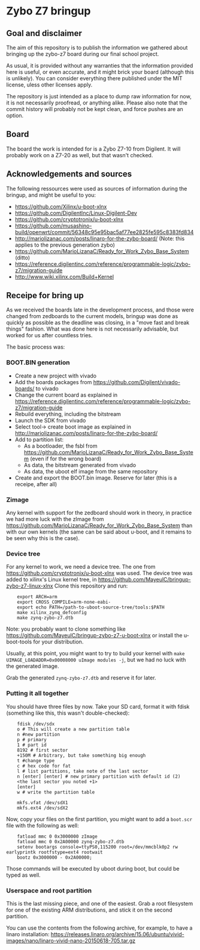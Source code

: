 # Zybo Z7 bringup

## Goal and disclaimer
The aim of this repository is to publish the information we gathered about bringing up the zybo-z7 board during our final school project.

As usual, it is provided without any warranties that the information provided here is useful,
or even accurate, and it might brick your board (although this is unlikely). You can consider
everything there published under the MIT license, uless other licenses apply.

The repository is just intended as a place to dump raw information for now, it is not necessarily proofread, or anything alike.
Please also note that the commit history will probably not be kept clean, and force pushes are an option.

## Board
The board the work is intended for is a Zybo Z7-10 from Digilent. It will probably work on a Z7-20 as well, but that wasn't checked.

## Acknowledgements and sources
The following ressources were used as sources of information during the bringup, and might be useful to you:
* https://github.com/Xilinx/u-boot-xlnx
* https://github.com/DigilentInc/Linux-Digilent-Dev
* https://github.com/cryptotronix/u-boot-xlnx
* https://github.com/musashino-build/openwrt/commit/56348c95e95bac5af77ee2825fe595c8383fd834
* http://mariolizanac.com/posts/linaro-for-the-zybo-board/ (Note: this applies to the previous generation zybo)
* https://github.com/MarioLizanaC/Ready_for_Work_Zybo_Base_System (ditto)
* https://reference.digilentinc.com/reference/programmable-logic/zybo-z7/migration-guide
* http://www.wiki.xilinx.com/Build+Kernel

## Receipe for bring up
As we received the boards late in the development process, and those were changed from zedboards to the current models,
bringup was done as quickly as possible as the deadline was closing, in a "move fast and break things" fashion.
What was done here is not necessarily advisable, but worked for us after countless tries.

The basic process was:

### BOOT.BIN generation

* Create a new project with vivado
* Add the boards packages from https://github.com/Digilent/vivado-boards/ to vivado
* Change the current board as explained in https://reference.digilentinc.com/reference/programmable-logic/zybo-z7/migration-guide
* Rebuild everything, including the bitstream
* Launch the SDK from vivado
* Select tool-> create boot image as explained in http://mariolizanac.com/posts/linaro-for-the-zybo-board/
* Add to partition list:
    * As a bootloader, the fsbl from https://github.com/MarioLizanaC/Ready_for_Work_Zybo_Base_System (even if for the wrong board)
    * As data, the bitstream generated from vivado
    * As data, the uboot elf image from the same repository
* Create and export the BOOT.bin image. Reserve for later (this is a receipe, after all)

### Zimage

Any kernel with support for the zedboard should work in theory, in practice we had more luck with the
zImage from https://github.com/MarioLizanaC/Ready_for_Work_Zybo_Base_System than with our own kernels
(the same can be said about u-boot, and it remains to be seen why this is the case).

### Device tree

For any kernel to work, we need a device tree. The one from https://github.com/cryptotronix/u-boot-xlnx was used.
The device tree was added to xilinx's Linux kernel tree, in https://github.com/MayeulC/bringup-zybo-z7-linux-xlnx
Clone this repository and run:

```
    export ARCH=arm
    export CROSS_COMPILE=arm-none-eabi-
    export echo PATH=/path-to-uboot-source-tree/tools:$PATH
    make xilinx_zynq_defconfig
    make zynq-zybo-z7.dtb
```

Note: you probably want to clone something like https://github.com/MayeulC/bringup-zybo-z7-u-boot-xlnx or install the
u-boot-tools for your distribution.

Usually, at this point, you might want to try to build your kernel with `make UIMAGE_LOADADDR=0x00008000 uImage modules -j`,
but we had no luck with the generated image.

Grab the generated `zynq-zybo-z7.dtb` and reserve it for later.

### Putting it all together

You should have three files by now. Take your SD card, format it with fdisk (something like this, this wasn't double-checked):

```
    fdisk /dev/sdx
    o # This will create a new partition table
    n #new partition
    p # primary
    1 # part id
    8192 # first sector
    +150M # Arbitrary, but take something big enough
    t #change type
    c # hex code for fat
    l # list partitions, take note of the last sector
    n [enter] [enter] # new primary partition with default id (2)
    <the last sector you noted +1>
    [enter]
    w # write the partition table

    mkfs.vfat /dev/sdX1
    mkfs.ext4 /dev/sdX2
```

Now, copy your files on the first partition, you might want to add a `boot.scr` file with the following as well:

```
    fatload mmc 0 0x3000000 zImage
    fatload mmc 0 0x2A00000 zynq-zybo-z7.dtb
    setenv bootargs console=ttyPS0,115200 root=/dev/mmcblk0p2 rw earlyprintk rootfstype=ext4 rootwait
    bootz 0x3000000 - 0x2A00000;
```
Those commands will be executed by uboot during boot, but could be typed as well.

### Userspace and root partition

This is the last missing piece, and one of the easiest. Grab a root filesystem for one of the existing
ARM distributions, and stick it on the second partition.

You can use the contents from the following archive, for example, to have a linaro installation:
https://releases.linaro.org/archive/15.06/ubuntu/vivid-images/nano/linaro-vivid-nano-20150618-705.tar.gz

